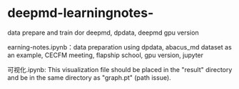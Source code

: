 # deepmd-learningnotes-
data prepare and train dor deepmd, dpdata, deepmd gpu version


earning-notes.ipynb：data preparation using dpdata, abacus_md dataset as an example, CECFM meeting, flapship school, gpu version, jupyter

可视化.ipynb: This visualization file should be placed in the "result" directory and be in the same directory as "graph.pt" (path issue).
